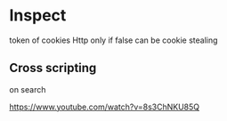 # Inspect
token of cookies
Http only if false can be cookie stealing

## Cross scripting
on search
<script>alert(document.cookie)</script>

https://www.youtube.com/watch?v=8s3ChNKU85Q
